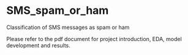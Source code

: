 # SMS_spam_or_ham
Classification of SMS messages as spam or ham

Please refer to the pdf document for project introduction, EDA, model development and results.
